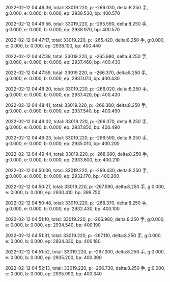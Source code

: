 2022-02-12 04:46:36, total: 33019.220, p: -266.030, delta:8.250 手, g:0.000, e: 0.000, b: 0.000, ep: 2938.530, bp: 400.570

2022-02-12 04:46:56, total: 33019.220, p: -265.590, delta:8.250 手, g:0.000, e: 0.000, b: 0.000, ep: 2938.970, bp: 400.570

2022-02-12 04:47:17, total: 33019.220, p: -265.420, delta:8.250 手, g:0.000, e: 0.000, b: 0.000, ep: 2938.100, bp: 400.440

2022-02-12 04:47:38, total: 33019.220, p: -265.980, delta:8.250 手, g:0.000, e: 0.000, b: 0.000, ep: 2937.460, bp: 400.430

2022-02-12 04:47:59, total: 33019.220, p: -266.370, delta:8.250 手, g:0.000, e: 0.000, b: 0.000, ep: 2937.070, bp: 400.430

2022-02-12 04:48:20, total: 33019.220, p: -266.020, delta:8.250 手, g:0.000, e: 0.000, b: 0.000, ep: 2937.420, bp: 400.430

2022-02-12 04:48:41, total: 33019.220, p: -266.380, delta:8.250 手, g:0.000, e: 0.000, b: 0.000, ep: 2937.540, bp: 400.490

2022-02-12 04:49:02, total: 33019.220, p: -266.070, delta:8.250 手, g:0.000, e: 0.000, b: 0.000, ep: 2937.850, bp: 400.490

2022-02-12 04:49:23, total: 33019.220, p: -266.590, delta:8.250 手, g:0.000, e: 0.000, b: 0.000, ep: 2935.010, bp: 400.200

2022-02-12 04:49:44, total: 33019.220, p: -268.080, delta:8.250 手, g:0.000, e: 0.000, b: 0.000, ep: 2933.600, bp: 400.210

2022-02-12 04:50:06, total: 33019.220, p: -269.430, delta:8.250 手, g:0.000, e: 0.000, b: 0.000, ep: 2932.170, bp: 400.200

2022-02-12 04:50:27, total: 33019.220, p: -267.590, delta:8.250 手, g:0.000, e: 0.000, b: 0.000, ep: 2930.410, bp: 399.750

2022-02-12 04:50:48, total: 33019.220, p: -268.370, delta:8.250 手, g:0.000, e: 0.000, b: 0.000, ep: 2932.430, bp: 400.100

2022-02-12 04:51:10, total: 33019.220, p: -266.980, delta:8.250 手, g:0.000, e: 0.000, b: 0.000, ep: 2934.540, bp: 400.190

2022-02-12 04:51:31, total: 33019.220, p: -267.110, delta:8.250 手, g:0.000, e: 0.000, b: 0.000, ep: 2934.330, bp: 400.180

2022-02-12 04:51:52, total: 33019.220, p: -267.200, delta:8.250 手, g:0.000, e: 0.000, b: 0.000, ep: 2935.200, bp: 400.300

2022-02-12 04:52:13, total: 33019.220, p: -266.730, delta:8.250 手, g:0.000, e: 0.000, b: 0.000, ep: 2935.990, bp: 400.340